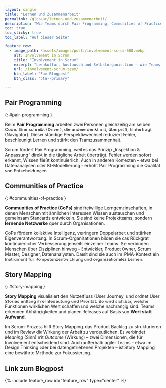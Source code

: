 ```yaml
---
layout: single
title: "Lernen und Zusammenarbeit"
permalink: /glossar/lernen-und-zusammenarbeit/
description: "Wie Teams durch Pair Programming, Communities of Practice und Story Mapping Wissen teilen, Sinn schaffen und kontinuierlich besser werden."
toc: true
toc_sticky: true
toc_label: "Auf dieser Seite"

feature_row:
  - image_path: /assets/images/posts/involvement-scrum-600.webp
    alt: Involvement in Scrum
    title: "Involvement in Scrum"
    excerpt: "Lernkultur, Austausch und Selbstorganisation – wie Teams durch Wissensteilung wachsen."
    url: /involvement-scrum-team/
    btn_label: "Zum Blogpost"
    btn_class: "btn--primary"

---
```


## Pair Programming
{: #pair-programming }

Beim **Pair Programming** arbeiten zwei Personen gleichzeitig am selben Code.
Eine schreibt (Driver), die andere denkt mit, überprüft, hinterfragt (Navigator).
Dieser ständige Perspektivwechsel reduziert Fehler, beschleunigt Lernen und stärkt den Teamzusammenhalt.

Scrum fördert Pair Programming, weil es das Prinzip „Inspektion & Anpassung“ direkt in die tägliche Arbeit überträgt.
Fehler werden sofort erkannt, Wissen fließt kontinuierlich.
Auch in anderen Kontexten – etwa bei Datenanalysen oder KI-Modellierung – erhöht Pair Programming die Qualität von Entscheidungen.

## Communities of Practice
{: #communities-of-practice }

**Communities of Practice (CoPs)** sind freiwillige Lerngemeinschaften, in denen Menschen mit ähnlichen Interessen Wissen austauschen und gemeinsam Standards entwickeln.
Sie sind keine Projektteams, sondern **lernende Netzwerke** quer durch Organisationen.

CoPs fördern kollektive Intelligenz, verringern Doppelarbeit und stärken Eigenverantwortung.
In Scrum-Organisationen bilden sie das Rückgrat kontinuierlicher Verbesserung jenseits einzelner Teams.
Sie verbinden Menschen über Disziplinen hinweg – Entwickler, Product Owner, Scrum Master, Designer, Datenanalysten.
Damit sind sie auch im IPMA-Kontext ein Instrument für Kompetenzentwicklung und organisationales Lernen.

## Story Mapping
{: #story-mapping }

**Story Mapping** visualisiert den Nutzerfluss (User Journey) und ordnet User Stories entlang ihrer Bedeutung und Priorität.
So wird sichtbar, welche Funktionen wirklichen Wert schaffen und welche nachrangig sind.
Teams erkennen Abhängigkeiten und planen Releases auf Basis von **Wert statt Aufwand**.

Im Scrum-Prozess hilft Story Mapping, das Product Backlog zu strukturieren und im Review die Wirkung der Arbeit zu verdeutlichen.
Es verbindet *Meaning* (Sinn) mit *Outcome* (Wirkung) – zwei Dimensionen, die für Involvement entscheidend sind.
Auch außerhalb agiler Teams – etwa im Design Thinking oder bei datengetriebenen Projekten – ist Story Mapping eine bewährte Methode zur Fokussierung.

## Link zum Blogpost

<div class="blogpost-card">
  {% include feature_row id="feature_row" type="center" %}
</div>
